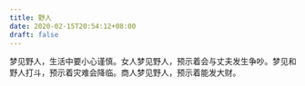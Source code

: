 ```yaml
---
title: 野人
date: 2020-02-15T20:54:12+08:00
draft: false
---
```


梦见野人，生活中要小心谨慎。女人梦见野人，预示着会与丈夫发生争吵。梦见和野人打斗，预示着灾难会降临。商人梦见野人，预示着能发大财。